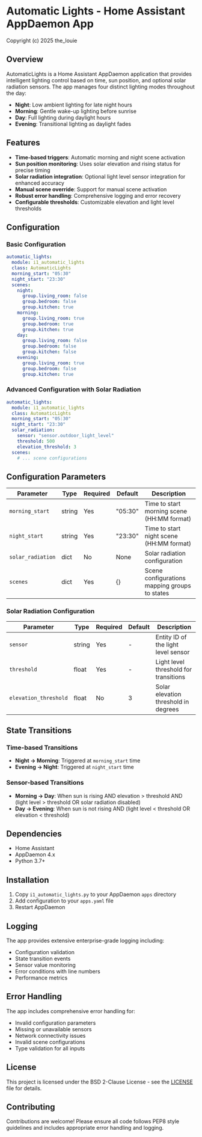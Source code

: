 # Automatic Lights - Home Assistant AppDaemon App

Copyright (c) 2025 the_louie

## Overview

AutomaticLights is a Home Assistant AppDaemon application that provides intelligent lighting control based on time, sun position, and optional solar radiation sensors. The app manages four distinct lighting modes throughout the day:

- **Night**: Low ambient lighting for late night hours
- **Morning**: Gentle wake-up lighting before sunrise
- **Day**: Full lighting during daylight hours
- **Evening**: Transitional lighting as daylight fades

## Features

- **Time-based triggers**: Automatic morning and night scene activation
- **Sun position monitoring**: Uses solar elevation and rising status for precise timing
- **Solar radiation integration**: Optional light level sensor integration for enhanced accuracy
- **Manual scene override**: Support for manual scene activation
- **Robust error handling**: Comprehensive logging and error recovery
- **Configurable thresholds**: Customizable elevation and light level thresholds

## Configuration

### Basic Configuration

```yaml
automatic_lights:
  module: i1_automatic_lights
  class: AutomaticLights
  morning_start: "05:30"
  night_start: "23:30"
  scenes:
    night:
      group.living_room: false
      group.bedroom: false
      group.kitchen: true
    morning:
      group.living_room: true
      group.bedroom: true
      group.kitchen: true
    day:
      group.living_room: false
      group.bedroom: false
      group.kitchen: false
    evening:
      group.living_room: true
      group.bedroom: false
      group.kitchen: true
```

### Advanced Configuration with Solar Radiation

```yaml
automatic_lights:
  module: i1_automatic_lights
  class: AutomaticLights
  morning_start: "05:30"
  night_start: "23:30"
  solar_radiation:
    sensor: "sensor.outdoor_light_level"
    threshold: 500
    elevation_threshold: 3
  scenes:
    # ... scene configurations
```

## Configuration Parameters

| Parameter | Type | Required | Default | Description |
|-----------|------|----------|---------|-------------|
| `morning_start` | string | Yes | "05:30" | Time to start morning scene (HH:MM format) |
| `night_start` | string | Yes | "23:30" | Time to start night scene (HH:MM format) |
| `solar_radiation` | dict | No | None | Solar radiation configuration |
| `scenes` | dict | Yes | {} | Scene configurations mapping groups to states |

### Solar Radiation Configuration

| Parameter | Type | Required | Default | Description |
|-----------|------|----------|---------|-------------|
| `sensor` | string | Yes | - | Entity ID of the light level sensor |
| `threshold` | float | Yes | - | Light level threshold for transitions |
| `elevation_threshold` | float | No | 3 | Solar elevation threshold in degrees |

## State Transitions

### Time-based Transitions
- **Night → Morning**: Triggered at `morning_start` time
- **Evening → Night**: Triggered at `night_start` time

### Sensor-based Transitions
- **Morning → Day**: When sun is rising AND elevation > threshold AND (light level > threshold OR solar radiation disabled)
- **Day → Evening**: When sun is not rising AND (light level < threshold OR elevation < threshold)

## Dependencies

- Home Assistant
- AppDaemon 4.x
- Python 3.7+

## Installation

1. Copy `i1_automatic_lights.py` to your AppDaemon `apps` directory
2. Add configuration to your `apps.yaml` file
3. Restart AppDaemon

## Logging

The app provides extensive enterprise-grade logging including:
- Configuration validation
- State transition events
- Sensor value monitoring
- Error conditions with line numbers
- Performance metrics

## Error Handling

The app includes comprehensive error handling for:
- Invalid configuration parameters
- Missing or unavailable sensors
- Network connectivity issues
- Invalid scene configurations
- Type validation for all inputs

## License

This project is licensed under the BSD 2-Clause License - see the [LICENSE](LICENSE) file for details.

## Contributing

Contributions are welcome! Please ensure all code follows PEP8 style guidelines and includes appropriate error handling and logging.